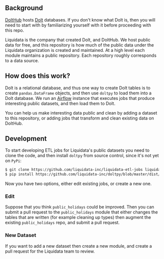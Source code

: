 ## Background
[DoltHub](https://www.dolthub.com) hosts [Dolt](https://github.com/liquidata-inc/dolt) databases. If you don't know what Dolt is, then you will need to start with by familiarizing yourself with it before proceeding with this repo.

Liquidata is the company that created Dolt, and DoltHub. We host public data for free, and this repository is how much of the public data under the Liquidata organization is created and maintained. At a high level each module maintains a public repository. Each repository roughly corresponds to a data source.

## How does this work?
Dolt is a relational database, and thus one way to create Dolt tables is to create `pandas.DataFrame` objects, and then use `doltpy` to load them into a Dolt database. We run an [Airflow](https://airflow.apache.org/) instance that executes jobs that produce interesting public datasets, and then load them to Dolt.

You can help us make interesting data public and clean by adding a dataset to this repository, or adding jobs that transform and clean existing data on DoltHub. 


## Development
To start developing ETL jobs for Liquidata's public datasets you need to clone the code, and then install `doltpy` from source control, since it's not yet on `PyPi`:
```bash
$ git clone https://github.com/liquidata-inc/liquidata-etl-jobs liquidata-etl-jobs
$ pip install https://github.com/liquidata-inc/doltpy/blob/master/dist/doltpy-0.1.tar.gz
```

Now you have two options, either edit existing jobs, or create a new one.

### Edit
Suppose that you think `public_holidays` could be improved. Then you can submit a pull request to the `public_holidays` module that either changes the tables that are written (for example cleaning up types) then augment the existing `public_holidays` repo, and submit a pull request.

### New Dataset
If you want to add a new dataset then create a new module, and create a pull request for the Liquidata team to review.